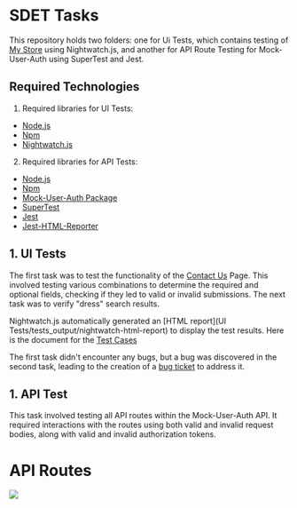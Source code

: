 # SDET Tasks

This repository holds two folders: one for Ui Tests, which contains testing of [My Store](http://automationpractice.multiformis.com/index.php) using Nightwatch.js, and another for API Route Testing for Mock-User-Auth using SuperTest and Jest.

## Required Technologies
1. Required libraries for UI Tests:
- [Node.js](https://nodejs.org/en)
- [Npm](https://docs.npmjs.com/cli/v6/commands/npm-install)
- [Nightwatch.js](https://nightwatchjs.org/guide/quickstarts/create-and-run-a-nightwatch-test.html)

2. Required libraries for API Tests:
- [Node.js](https://nodejs.org/en)
- [Npm](https://docs.npmjs.com/cli/v6/commands/npm-install)
- [Mock-User-Auth Package](https://www.npmjs.com/package/mock-user-auth)
- [SuperTest](https://www.npmjs.com/package/supertest)
- [Jest](https://jestjs.io/docs/getting-started)
- [Jest-HTML-Reporter](https://www.npmjs.com/package/jest-html-reporter)

## 1. UI Tests

The first task was to test the functionality of the [Contact Us](http://automationpractice.multiformis.com/index.php?controller=contact) Page. This involved testing various combinations to determine the required and optional fields, checking if they led to valid or invalid submissions. The next task was to verify "dress" search results. 

Nightwatch.js automatically generated an [HTML report](UI Tests/tests_output/nightwatch-html-report) to display the test results.
Here is the document for the [Test Cases](https://docs.google.com/spreadsheets/d/1bn_Hhxgq_vgSK62qykpqbs6n98_RYa8IehfYOsk_bWs/edit#gid=298129271)

The first task didn't encounter any bugs, but a bug was discovered in the second task, leading to the creation of a [bug ticket](https://docs.google.com/document/d/19HlgJdrtWlCwSvekQf1lZL57HDv2M3Z8iEhGkUa4A_o/edit?usp=sharing) to address it.

## 1. API Test

This task involved testing all API routes within the Mock-User-Auth API. It required interactions with the routes using both valid and invalid request bodies, along with valid and invalid authorization tokens.

# API Routes

![]([https://myoctocat.com/assets/images/base-octocat.svg](https://monosnap.com/file/G8KJw3b0p52ygqZl2HstO8ZZh0tAlC)https://monosnap.com/file/G8KJw3b0p52ygqZl2HstO8ZZh0tAlC)
